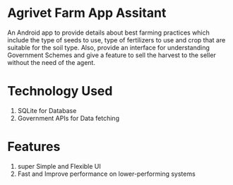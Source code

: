 # Agrivet Farm App Assitant
 An Android app to provide details about best farming practices which include the type of seeds to use, type of fertilizers to use and crop that are suitable for the soil type. Also, provide an interface for understanding Government Schemes and give a feature to sell the harvest to the seller without the need of the agent.
 
# Technology Used
  1. SQLite for Database
  2. Government APIs for Data fetching
  
# Features 
  1. super Simple and Flexible UI
  2. Fast and Improve performance on lower-performing systems
